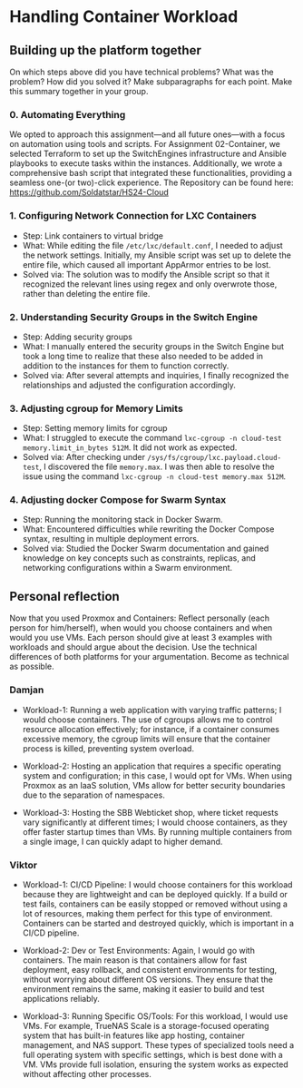 # Handling Container Workload

## Building up the platform together

On which steps above did you have technical problems? What was the problem? How did you solved it? Make subparagraphs for each point. 
Make this summary together in your group.

### 0. Automating Everything
We opted to approach this assignment—and all future ones—with a focus on automation using tools and scripts.
For Assignment 02-Container, we selected Terraform to set up the SwitchEngines infrastructure and Ansible playbooks to execute tasks within the instances.
Additionally, we wrote a comprehensive bash script that integrated these functionalities, providing a seamless one-(or two)-click experience.
The Repository can be found here: https://github.com/Soldatstar/HS24-Cloud

### 1. Configuring Network Connection for LXC Containers
* Step: Link containers to virtual bridge
* What: While editing the file `/etc/lxc/default.conf`, I needed to adjust the network settings. Initially, my Ansible script was set up to delete the entire file, which caused all important AppArmor entries to be lost.
* Solved via: The solution was to modify the Ansible script so that it recognized the relevant lines using regex and only overwrote those, rather than deleting the entire file.

### 2. Understanding Security Groups in the Switch Engine
* Step: Adding security groups
* What: I manually entered the security groups in the Switch Engine but took a long time to realize that these also needed to be added in addition to the instances for them to function correctly.
* Solved via: After several attempts and inquiries, I finally recognized the relationships and adjusted the configuration accordingly.

### 3. Adjusting cgroup for Memory Limits
* Step: Setting memory limits for cgroup
* What: I struggled to execute the command `lxc-cgroup -n cloud-test memory.limit_in_bytes 512M`. It did not work as expected.
* Solved via: After checking under `/sys/fs/cgroup/lxc.payload.cloud-test`, I discovered the file `memory.max`. I was then able to resolve the issue using the command `lxc-cgroup -n cloud-test memory.max 512M`.

### 4. Adjusting docker Compose for Swarm Syntax
* Step: Running the monitoring stack in Docker Swarm.
* What: Encountered difficulties while rewriting the Docker Compose syntax, resulting in multiple deployment errors.
* Solved via: Studied the Docker Swarm documentation and gained knowledge on key concepts such as constraints, replicas, and networking configurations within a Swarm environment.


## Personal reflection

Now that you used Proxmox and Containers: Reflect personally (each person for him/herself), when would you choose containers and when would you use VMs.
Each person should give at least 3 examples with workloads and should argue about the decision. Use the technical differences of both platforms for your argumentation. Become as technical as possible. 

### Damjan

* Workload-1: Running a web application with varying traffic patterns; I would choose containers. The use of cgroups allows me to control resource allocation effectively; for instance, if a container consumes excessive memory, the cgroup limits will ensure that the container process is killed, preventing system overload.


* Workload-2: Hosting an application that requires a specific operating system and configuration; in this case, I would opt for VMs. When using Proxmox as an IaaS solution, VMs allow for better security boundaries due to the separation of namespaces.


* Workload-3: Hosting the SBB Webticket shop, where ticket requests vary significantly at different times; I would choose containers, as they offer faster startup times than VMs. By running multiple containers from a single image, I can quickly adapt to higher demand.

### Viktor

* Workload-1: CI/CD Pipeline: I would choose containers for this workload because they are lightweight and can be deployed quickly. If a build or test fails, containers can be easily stopped or removed without using a lot of resources, making them perfect for this type of environment. Containers can be started and destroyed quickly, which is important in a CI/CD pipeline.


* Workload-2: Dev or Test Environments: Again, I would go with containers. The main reason is that containers allow for fast deployment, easy rollback, and consistent environments for testing, without worrying about different OS versions. They ensure that the environment remains the same, making it easier to build and test applications reliably.


* Workload-3: Running Specific OS/Tools: For this workload, I would use VMs. For example, TrueNAS Scale is a storage-focused operating system that has built-in features like app hosting, container management, and NAS support. These types of specialized tools need a full operating system with specific settings, which is best done with a VM. VMs provide full isolation, ensuring the system works as expected without affecting other processes.